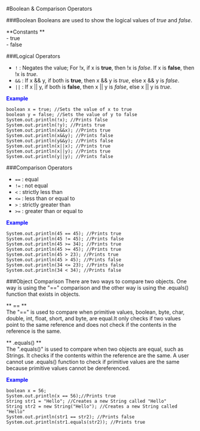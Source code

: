 #Boolean & Comparison Operators

###Boolean
Booleans are used to show the logical values of _true_ and _false_.  

**Constants **   
    -  true  
    -  false  

###Logical Operators
* ```!``` : Negates the value; For !x, if x is **true**, then !x is _false_. If x is **false**, then !x is _true_.
* ```&&``` : If x && y, if both is **true**, then x && y is _true_, else x && y is _false_.
* ```||``` : If x || y, if both is **false**, then x || y is _false_, else x || y is _true_.

<span style="color:blue">**Example**</span>     
```
boolean x = true; //Sets the value of x to true
boolean y = false; //Sets the value of y to false
System.out.println(!x); //Prints false
System.out.println(!y); //Prints true
System.out.println(x&&x); //Prints true
System.out.println(x&&y); //Prints false
System.out.println(y&&y); //Prints false
System.out.println(x||x); //Prints true
System.out.println(x||y); //Prints true
System.out.println(y||y); //Prints false
```

###Comparison Operators
* ```==``` : equal
* ```!=``` : not equal
* ```<``` : strictly less than
* ```<=``` : less than or equal to
* ```>``` : strictly greater than
* ```>=``` : greater than or equal to

<span style="color:blue">**Example**</span>    
```
System.out.println(45 == 45); //Prints true
System.out.println(45 != 45); //Prints false
System.out.println(45 >= 34); //Prints true
System.out.println(45 >= 45); //Prints true
System.out.println(45 > 23); //Prints true
System.out.println(45 > 45); //Prints false
System.out.println(34 <= 23); //Prints false
System.out.println(34 < 34); //Prints false
```

###Object Comparison
There are two ways to compare two objects. One way is using the "==" comparison and the other way is using the .equals() function that exists in objects.  

** == **  
The "==" is used to compare when primitive values, boolean, byte, char, double, int, float, short, and byte, are equal.It only checks if two values point to the same reference and does not check if the contents in the reference is the same.      

** .equals() **  
The ".equals()" is used to compare when two objects are equal, such as Strings. It checks if the contents within the reference are the same. A user cannot use .equals() function to check if primitive values are the same because primitive values cannot be dereferenced.  


<span style="color:blue">**Example**</span>    
```
boolean x = 56; 
System.out.println(x == 56);//Prints true
String str1 = "Hello"; //Creates a new String called "Hello"
String str2 = new String("Hello"); //Creates a new String called "Hello"
System.out.println(str1 == str2); //Prints false
System.out.println(str1.equals(str2)); //Prints true 
```
